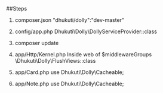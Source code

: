 ##Steps
1. composer.json
"dhukuti/dolly":"dev-master"

2. config/app.php
Dhukuti\Dolly\DollyServiceProvider::class

3. composer update

4. app/Http/Kernel.php
Inside web of $middlewareGroups
\Dhukuti\Dolly\FlushViews::class

5. app/Card.php
use Dhukuti\Dolly\Cacheable;

7. app/Note.php
use Dhukuti\Dolly\Cacheable;